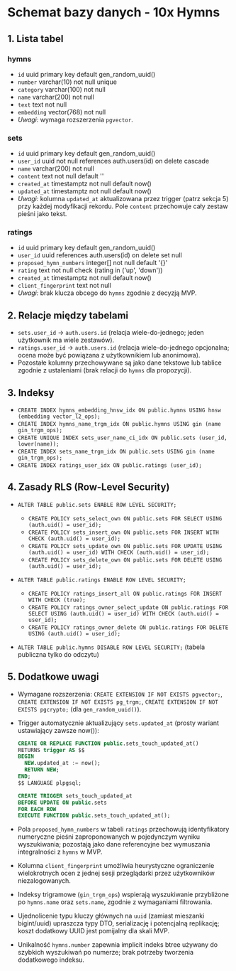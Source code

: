 # Schemat bazy danych - 10x Hymns

## 1. Lista tabel

### hymns

- `id` uuid primary key default gen_random_uuid()
- `number` varchar(10) not null unique
- `category` varchar(100) not null
- `name` varchar(200) not null
- `text` text not null
- `embedding` vector(768) not null
- _Uwagi:_ wymaga rozszerzenia `pgvector`.

### sets

- `id` uuid primary key default gen_random_uuid()
- `user_id` uuid not null references auth.users(id) on delete cascade
- `name` varchar(200) not null
- `content` text not null default ''
- `created_at` timestamptz not null default now()
- `updated_at` timestamptz not null default now()
- _Uwagi:_ kolumna `updated_at` aktualizowana przez trigger (patrz sekcja 5) przy każdej modyfikacji rekordu. Pole `content` przechowuje cały zestaw pieśni jako tekst.

### ratings

- `id` uuid primary key default gen_random_uuid()
- `user_id` uuid references auth.users(id) on delete set null
- `proposed_hymn_numbers` integer[] not null default '{}'
- `rating` text not null check (rating in ('up', 'down'))
- `created_at` timestamptz not null default now()
- `client_fingerprint` text not null
- _Uwagi:_ brak klucza obcego do `hymns` zgodnie z decyzją MVP.

## 2. Relacje między tabelami

- `sets.user_id` → `auth.users.id` (relacja wiele-do-jednego; jeden użytkownik ma wiele zestawów).
- `ratings.user_id` → `auth.users.id` (relacja wiele-do-jednego opcjonalna; ocena może być powiązana z użytkownikiem lub anonimowa).
- Pozostałe kolumny przechowywane są jako dane tekstowe lub tablice zgodnie z ustaleniami (brak relacji do `hymns` dla propozycji).

## 3. Indeksy

- `CREATE INDEX hymns_embedding_hnsw_idx ON public.hymns USING hnsw (embedding vector_l2_ops);`
- `CREATE INDEX hymns_name_trgm_idx ON public.hymns USING gin (name gin_trgm_ops);`
- `CREATE UNIQUE INDEX sets_user_name_ci_idx ON public.sets (user_id, lower(name));`
- `CREATE INDEX sets_name_trgm_idx ON public.sets USING gin (name gin_trgm_ops);`
- `CREATE INDEX ratings_user_idx ON public.ratings (user_id);`

## 4. Zasady RLS (Row-Level Security)

- `ALTER TABLE public.sets ENABLE ROW LEVEL SECURITY;`
  - `CREATE POLICY sets_select_own ON public.sets FOR SELECT USING (auth.uid() = user_id);`
  - `CREATE POLICY sets_insert_own ON public.sets FOR INSERT WITH CHECK (auth.uid() = user_id);`
  - `CREATE POLICY sets_update_own ON public.sets FOR UPDATE USING (auth.uid() = user_id) WITH CHECK (auth.uid() = user_id);`
  - `CREATE POLICY sets_delete_own ON public.sets FOR DELETE USING (auth.uid() = user_id);`

- `ALTER TABLE public.ratings ENABLE ROW LEVEL SECURITY;`
  - `CREATE POLICY ratings_insert_all ON public.ratings FOR INSERT WITH CHECK (true);`
  - `CREATE POLICY ratings_owner_select_update ON public.ratings FOR SELECT USING (auth.uid() = user_id) WITH CHECK (auth.uid() = user_id);`
  - `CREATE POLICY ratings_owner_delete ON public.ratings FOR DELETE USING (auth.uid() = user_id);`

- `ALTER TABLE public.hymns DISABLE ROW LEVEL SECURITY;` (tabela publiczna tylko do odczytu)

## 5. Dodatkowe uwagi

- Wymagane rozszerzenia: `CREATE EXTENSION IF NOT EXISTS pgvector;`, `CREATE EXTENSION IF NOT EXISTS pg_trgm;`, `CREATE EXTENSION IF NOT EXISTS pgcrypto;` (dla `gen_random_uuid()`).
- Trigger automatycznie aktualizujący `sets.updated_at` (prosty wariant ustawiający zawsze now()):

  ```sql
  CREATE OR REPLACE FUNCTION public.sets_touch_updated_at()
  RETURNS trigger AS $$
  BEGIN
    NEW.updated_at := now();
    RETURN NEW;
  END;
  $$ LANGUAGE plpgsql;

  CREATE TRIGGER sets_touch_updated_at
  BEFORE UPDATE ON public.sets
  FOR EACH ROW
  EXECUTE FUNCTION public.sets_touch_updated_at();
  ```

- Pola `proposed_hymn_numbers` w tabeli `ratings` przechowują identyfikatory numeryczne pieśni zaproponowanych w pojedynczym wyniku wyszukiwania; pozostają jako dane referencyjne bez wymuszania integralności z `hymns` w MVP.
- Kolumna `client_fingerprint` umożliwia heurystyczne ograniczenie wielokrotnych ocen z jednej sesji przeglądarki przez użytkowników niezalogowanych.
- Indeksy trigramowe (`gin_trgm_ops`) wspierają wyszukiwanie przybliżone po `hymns.name` oraz `sets.name`, zgodnie z wymaganiami filtrowania.
- Ujednolicenie typu kluczy głównych na `uuid` (zamiast mieszanki bigint/uuid) upraszcza typy DTO, serializację i potencjalną replikację; koszt dodatkowy UUID jest pomijalny dla skali MVP.
- Unikalność `hymns.number` zapewnia implicit indeks btree używany do szybkich wyszukiwań po numerze; brak potrzeby tworzenia dodatkowego indeksu.
